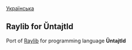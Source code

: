 [Українська](https://github.com/Untajtld/raylib_for_untajtld/blob/main/README_EN.md)
##  Raylib for Ŭntajtld
Port of [Raylib](https://github.com/raysan5/raylib) for programming language **Ŭntajtld**
